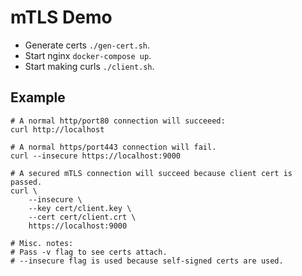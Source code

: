 # mTLS Demo

* Generate certs `./gen-cert.sh`.
* Start nginx `docker-compose up`.
* Start making curls `./client.sh`.

## Example

```
# A normal http/port80 connection will succeeed:
curl http://localhost

# A normal https/port443 connection will fail.
curl --insecure https://localhost:9000

# A secured mTLS connection will succeed because client cert is passed.
curl \
	--insecure \
	--key cert/client.key \
	--cert cert/client.crt \
	https://localhost:9000

# Misc. notes:
# Pass -v flag to see certs attach.
# --insecure flag is used because self-signed certs are used.
```
